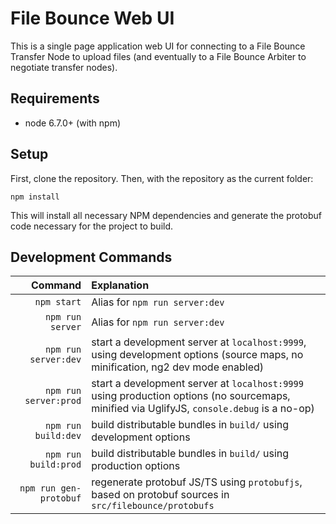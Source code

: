 # File Bounce Web UI

This is a single page application web UI for connecting to a
File Bounce Transfer Node to upload files (and eventually to a
File Bounce Arbiter to negotiate transfer nodes).

## Requirements

* node 6.7.0+ (with npm)

## Setup

First, clone the repository. Then, with the repository as the current folder:

    npm install

This will install all necessary NPM dependencies and generate the protobuf
code necessary for the project to build.

## Development Commands

| Command  | Explanation   |
| --------: | :------------- |
| `npm start` | Alias for `npm run server:dev` |
| `npm run server` | Alias for `npm run server:dev` |
| `npm run server:dev` | start a development server at `localhost:9999`, using development options (source maps, no minification, ng2 dev mode enabled) |
| `npm run server:prod` | start a development server at `localhost:9999` using production options (no sourcemaps, minified via UglifyJS, `console.debug` is a no-op) |
| `npm run build:dev` | build distributable bundles in `build/` using development options |
| `npm run build:prod` | build distributable bundles in `build/` using production options |
| `npm run gen-protobuf` | regenerate protobuf JS/TS using `protobufjs`, based on protobuf sources in `src/filebounce/protobufs` |
